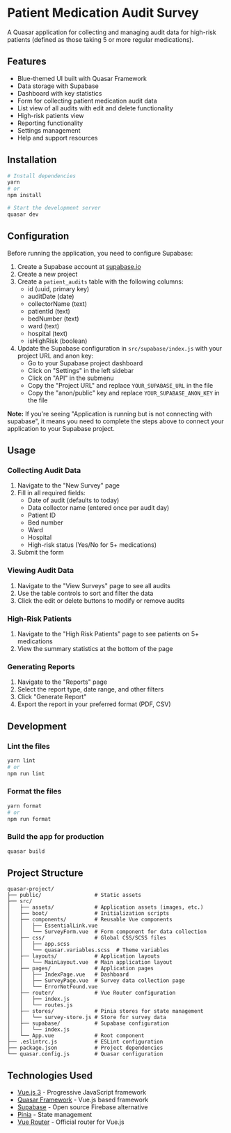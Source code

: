 # Patient Medication Audit Survey

A Quasar application for collecting and managing audit data for high-risk patients (defined as those taking 5 or more regular medications).

## Features

- Blue-themed UI built with Quasar Framework
- Data storage with Supabase
- Dashboard with key statistics
- Form for collecting patient medication audit data
- List view of all audits with edit and delete functionality
- High-risk patients view
- Reporting functionality
- Settings management
- Help and support resources

## Installation

```bash
# Install dependencies
yarn
# or
npm install

# Start the development server
quasar dev
```

## Configuration

Before running the application, you need to configure Supabase:

1. Create a Supabase account at [supabase.io](https://supabase.io)
2. Create a new project
3. Create a `patient_audits` table with the following columns:
   - id (uuid, primary key)
   - auditDate (date)
   - collectorName (text)
   - patientId (text)
   - bedNumber (text)
   - ward (text)
   - hospital (text)
   - isHighRisk (boolean)
4. Update the Supabase configuration in `src/supabase/index.js` with your project URL and anon key:
   - Go to your Supabase project dashboard
   - Click on "Settings" in the left sidebar
   - Click on "API" in the submenu
   - Copy the "Project URL" and replace `YOUR_SUPABASE_URL` in the file
   - Copy the "anon/public" key and replace `YOUR_SUPABASE_ANON_KEY` in the file

**Note:** If you're seeing "Application is running but is not connecting with supabase", it means you need to complete the steps above to connect your application to your Supabase project.

## Usage

### Collecting Audit Data

1. Navigate to the "New Survey" page
2. Fill in all required fields:
   - Date of audit (defaults to today)
   - Data collector name (entered once per audit day)
   - Patient ID
   - Bed number
   - Ward
   - Hospital
   - High-risk status (Yes/No for 5+ medications)
3. Submit the form

### Viewing Audit Data

1. Navigate to the "View Surveys" page to see all audits
2. Use the table controls to sort and filter the data
3. Click the edit or delete buttons to modify or remove audits

### High-Risk Patients

1. Navigate to the "High Risk Patients" page to see patients on 5+ medications
2. View the summary statistics at the bottom of the page

### Generating Reports

1. Navigate to the "Reports" page
2. Select the report type, date range, and other filters
3. Click "Generate Report"
4. Export the report in your preferred format (PDF, CSV)

## Development

### Lint the files

```bash
yarn lint
# or
npm run lint
```

### Format the files

```bash
yarn format
# or
npm run format
```

### Build the app for production

```bash
quasar build
```

## Project Structure

```
quasar-project/
├── public/                 # Static assets
├── src/
│   ├── assets/             # Application assets (images, etc.)
│   ├── boot/               # Initialization scripts
│   ├── components/         # Reusable Vue components
│   │   ├── EssentialLink.vue
│   │   └── SurveyForm.vue  # Form component for data collection
│   ├── css/                # Global CSS/SCSS files
│   │   ├── app.scss
│   │   └── quasar.variables.scss  # Theme variables
│   ├── layouts/            # Application layouts
│   │   └── MainLayout.vue  # Main application layout
│   ├── pages/              # Application pages
│   │   ├── IndexPage.vue   # Dashboard
│   │   ├── SurveyPage.vue  # Survey data collection page
│   │   └── ErrorNotFound.vue
│   ├── router/             # Vue Router configuration
│   │   ├── index.js
│   │   └── routes.js
│   ├── stores/             # Pinia stores for state management
│   │   └── survey-store.js # Store for survey data
│   ├── supabase/           # Supabase configuration
│   │   └── index.js
│   └── App.vue             # Root component
├── .eslintrc.js            # ESLint configuration
├── package.json            # Project dependencies
└── quasar.config.js        # Quasar configuration
```

## Technologies Used

- [Vue.js 3](https://vuejs.org/) - Progressive JavaScript framework
- [Quasar Framework](https://quasar.dev/) - Vue.js based framework
- [Supabase](https://supabase.io/) - Open source Firebase alternative
- [Pinia](https://pinia.vuejs.org/) - State management
- [Vue Router](https://router.vuejs.org/) - Official router for Vue.js
